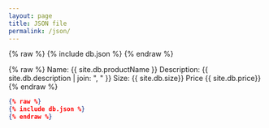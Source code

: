 ```yaml
---
layout: page
title: JSON file
permalink: /json/
---
```



{% raw %}
{% include db.json %}
{% endraw %}


{% raw %}
Name: {{ site.db.productName }}
Description: {{ site.db.description | join: ", " }}
Size: {{ site.db.size}}
Price {{ site.db.price}}
{% endraw %}

```json
{% raw %}
{% include db.json %}
{% endraw %}
